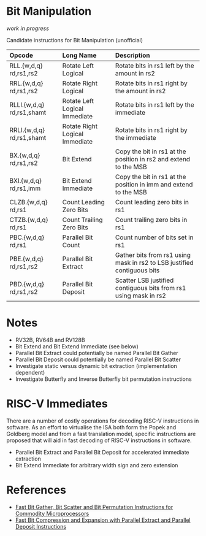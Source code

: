 Bit Manipulation
=====================

_work in progress_

Candidate instructions for Bit Manipulation (unofficial)

|Opcode                     |Long Name                       |Description
|:--------------------------|:-------------------------------|:------------------------------------------------------------------------|
| RLL.{w,d,q} rd,rs1,rs2    | Rotate Left Logical            | Rotate bits in rs1 left by the amount in rs2                            |
| RRL.{w,d,q} rd,rs1,rs2    | Rotate Right Logical           | Rotate bits in rs1 right by the amount in rs2                           |
| RLLI.{w,d,q} rd,rs1,shamt | Rotate Left Logical Immediate  | Rotate bits in rs1 left by the immediate                                |
| RRLI.{w,d,q} rd,rs1,shamt | Rotate Right Logical Immediate | Rotate bits in rs1 right by the immediate                               |
| BX.{w,d,q} rd,rs1,rs2     | Bit Extend                     | Copy the bit in rs1 at the position in rs2 and extend to the MSB        |
| BXI.{w,d,q} rd,rs1,imm    | Bit Extend Immediate           | Copy the bit in rs1 at the position in imm and extend to the MSB        |
| CLZB.{w,d,q} rd,rs1       | Count Leading Zero Bits        | Count leading zero bits in rs1                                          |
| CTZB.{w,d,q} rd,rs1       | Count Trailing Zero Bits       | Count trailing zero bits in rs1                                         |
| PBC.{w,d,q} rd,rs1        | Parallel Bit Count             | Count number of bits set in rs1                                         |
| PBE.{w,d,q} rd,rs1,rs2    | Parallel Bit Extract           | Gather bits from rs1 using mask in rs2 to LSB justified contiguous bits |
| PBD.{w,d,q} rd,rs1,rs2    | Parallel Bit Deposit           | Scatter LSB justified contiguous bits from rs1 using mask in rs2        |

Notes
==========
- RV32B, RV64B and RV128B
- Bit Extend and Bit Extend Immediate (see below)
- Parallel Bit Extract could potentially be named Parallel Bit Gather
- Parallel Bit Deposit could potentially be named Parallel Bit Scatter
- Investigate static versus dynamic bit extraction (implementation dependent)
- Investigate Butterfly and Inverse Butterfly bit permutation instructions

RISC-V Immediates
=======================

There are a number of costly operations for decoding RISC-V instructions in software.
As an effort to virtualise the ISA both form the Popek and Goldberg model and from
a fast translation model, specific instructions are proposed that will aid in fast
decoding of RISC-V instructions in software.

- Parallel Bit Extract and Parallel Bit Deposit for accelerated immediate extraction
- Bit Extend Immediate for arbitrary width sign and zero extension

References
================
- [Fast Bit Gather, Bit Scatter and Bit Permutation Instructions for Commodity Microprocessors](http://palms.princeton.edu/system/files/Hilewitz_JSPS_08.pdf)
- [Fast Bit Compression and Expansion with Parallel Extract and Parallel Deposit Instructions](http://palms.ee.princeton.edu/PALMSopen/hilewitz06FastBitCompression.pdf)
